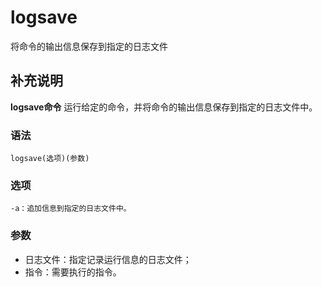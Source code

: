#  logsave

将命令的输出信息保存到指定的日志文件

##  补充说明

**logsave命令** 运行给定的命令，并将命令的输出信息保存到指定的日志文件中。

###  语法

    
    
    logsave(选项)(参数)
    

###  选项

    
    
    -a：追加信息到指定的日志文件中。
    

###  参数

  * 日志文件：指定记录运行信息的日志文件； 
  * 指令：需要执行的指令。 

